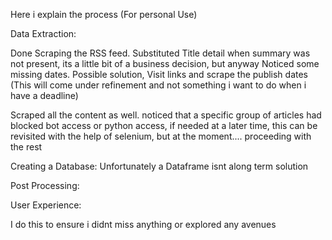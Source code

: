 Here i explain the process (For personal Use)



Data Extraction:

Done Scraping the RSS feed.
Substituted Title detail when summary was not present, its a little bit of a business decision, but anyway
Noticed some missing dates. Possible solution, Visit links and scrape the publish dates (This will come under refinement and not something i want to do when i have a deadline)

Scraped all the content as well. noticed that a specific group of articles had blocked bot access or python access, if needed at a later time, this can be revisited with the help of selenium, but at the moment.... proceeding with the rest


Creating a Database: Unfortunately a Dataframe isnt along term solution




Post Processing:




User Experience:






























I do this to ensure i didnt miss anything or explored any avenues

